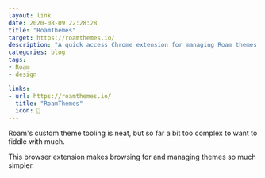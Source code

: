 ```yaml
---
layout: link
date: 2020-08-09 22:28:28
title: "RoamThemes"
target: https://roamthemes.io/
description: "A quick access Chrome extension for managing Roam themes."
categories: blog
tags:
- Roam
- design

links:
- url: https://roamthemes.io/
  title: "RoamThemes"
  icon: 🎨
---
```


Roam's custom theme tooling is neat, but so far a bit too complex to want to fiddle with much.

This browser extension makes browsing for and managing themes so much simpler.

